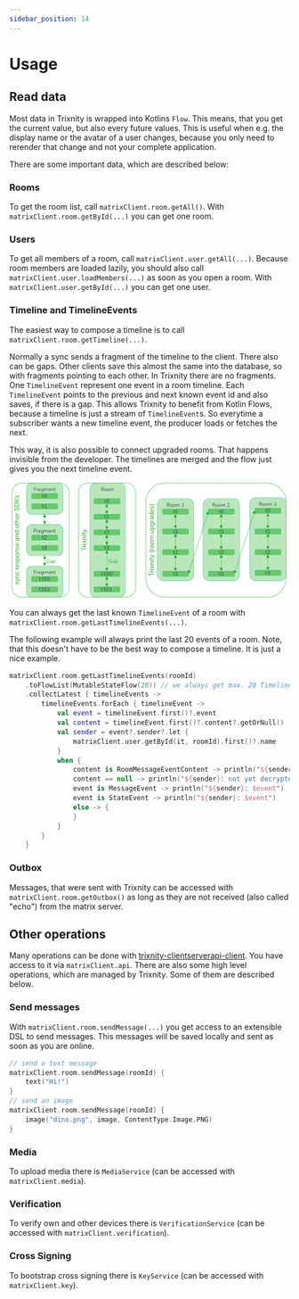 ```yaml
---
sidebar_position: 14
---
```


# Usage

## Read data

Most data in Trixnity is wrapped into Kotlins `Flow`. This means, that you
get the current value, but also every
future values. This is useful when e.g. the display name or the avatar of a user
changes, because you only need to
rerender that change and not your complete application.

There are some important data, which are described below:

### Rooms

To get the room list, call `matrixClient.room.getAll()`.
With `matrixClient.room.getById(...)` you can get one room.

### Users

To get all members of a room, call `matrixClient.user.getAll(...)`. Because room
members are loaded lazily, you should
also call `matrixClient.user.loadMembers(...)` as soon as you open a room.
With `matrixClient.user.getById(...)` you can
get one user.

### Timeline and TimelineEvents

The easiest way to compose a timeline is to call `matrixClient.room.getTimeline(...)`.

Normally a sync sends a fragment of the timeline to the client. There also can be gaps. Other clients save this almost
the same into the database, so with fragments pointing to each other.
In Trixnity there are no fragments. One `TimelineEvent` represent one event in a room timeline. Each `TimelineEvent`
points to the previous and next known event id and also saves, if there is a gap.
This allows Trixnity to benefit from Kotlin Flows, because a timeline is just a stream of
`TimelineEvent`s. So everytime a subscriber wants a new timeline event, the producer loads or fetches the next.

This way, it is also possible to connect upgraded rooms. That happens invisible from the developer. The timelines are
merged and the flow just gives you the next timeline event.

![Timeline](../assets/timeline.png)

You can always get the last known `TimelineEvent` of a room with `matrixClient.room.getLastTimelineEvents(...)`.

The following example will always print the last 20 events of a room. Note, that
this doesn't have to be the best way to compose a timeline. It is just a nice
example.

```kotlin
matrixClient.room.getLastTimelineEvents(roomId)
    .toFlowList(MutableStateFlow(20)) // we always get max. 20 TimelineEvents
    .collectLatest { timelineEvents ->
        timelineEvents.forEach { timelineEvent ->
            val event = timelineEvent.first()?.event
            val content = timelineEvent.first()?.content?.getOrNull()
            val sender = event?.sender?.let {
                matrixClient.user.getById(it, roomId).first()?.name
            }
            when {
                content is RoomMessageEventContent -> println("${sender}: ${content.body}")
                content == null -> println("${sender}: not yet decrypted")
                event is MessageEvent -> println("${sender}: $event")
                event is StateEvent -> println("${sender}: $event")
                else -> {
                }
            }
        }
    }
```

### Outbox

Messages, that were sent with Trixnity can be accessed
with `matrixClient.room.getOutbox()` as long as they are not
received (also called "echo") from the matrix server.

## Other operations

Many operations can be done
with [trixnity-clientserverapi-client](https://gitlab.com/trixnity/trixnity/-/tree/main/trixnity-clientserverapi/trixnity-clientserverapi-client).
You have access to it
via `matrixClient.api`. There are also some high level operations, which are
managed by Trixnity. Some of them are
described below.

### Send messages

With `matrixClient.room.sendMessage(...)` you get access to an extensible DSL to
send messages. This messages will be
saved locally and sent as soon as you are online.

```kotlin
// send a text message
matrixClient.room.sendMessage(roomId) {
    text("Hi!")
}
// send an image
matrixClient.room.sendMessage(roomId) {
    image("dino.png", image, ContentType.Image.PNG)
}
```

### Media

To upload media there is `MediaService` (can be accessed
with `matrixClient.media`).

### Verification

To verify own and other devices there is `VerificationService` (can be accessed
with `matrixClient.verification`).

### Cross Signing

To bootstrap cross signing there is `KeyService` (can be accessed
with `matrixClient.key`).